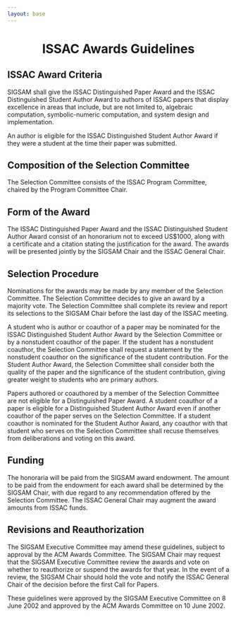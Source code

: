 ```yaml
---
layout: base
---
```

<center>
  <h1> 
    ISSAC Awards Guidelines
  </h1>
</center>


<h2> ISSAC Award Criteria</h2>

SIGSAM shall give the ISSAC Distinguished Paper Award and the ISSAC Distinguished Student Author Award to authors of ISSAC papers that display excellence in areas that include, but are not limited to, algebraic computation, symbolic-numeric computation, and system design and implementation.

An author is eligible for the ISSAC Distinguished Student Author Award if they were a student at the time their paper was submitted.

<h2>Composition of the Selection Committee</h2>
The Selection Committee consists of the ISSAC Program Committee, chaired by the Program Committee Chair.

<h2>Form of the Award</h2>
The ISSAC Distinguished Paper Award and the ISSAC Distinguished Student Author Award consist of an honorarium not to exceed US$1000, along with a certificate and a citation stating the justification for the award. The awards will be presented jointly by the SIGSAM Chair and the ISSAC General Chair.

<h2>Selection Procedure</h2>
Nominations for the awards may be made by any member of the Selection Committee. The Selection Committee decides to give an award by a majority vote. The Selection Committee shall complete its review and report its selections to the SIGSAM Chair before the last day of the ISSAC meeting.

A student who is author or coauthor of a paper may be nominated for the ISSAC Distinguished Student Author Award by the Selection Committee or by a nonstudent coauthor of the paper. If the student has a nonstudent coauthor, the Selection Committee shall request a statement by the nonstudent coauthor on the significance of the student contribution. For the Student Author Award, the Selection Committee shall consider both the quality of the paper and the significance of the student contribution, giving greater weight to students who are primary authors.

Papers authored or coauthored by a member of the Selection Committee are not eligible for a Distinguished Paper Award. A student coauthor of a paper is eligible for a Distinguished Student Author Award even if another coauthor of the paper serves on the Selection Committee. If a student coauthor is nominated for the Student Author Award, any coauthor with that student who serves on the Selection Committee shall recuse themselves from deliberations and voting on this award.

<h2>Funding</h2>
The honoraria will be paid from the SIGSAM award endowment. The amount to be paid from the endowment for each award shall be determined by the SIGSAM Chair, with due regard to any recommendation offered by the Selection Committee. The ISSAC General Chair may augment the award amounts from ISSAC funds.

<h2>Revisions and Reauthorization</h2>
The SIGSAM Executive Committee may amend these guidelines, subject to approval by the ACM Awards Committee. The SIGSAM Chair may request that the SIGSAM Executive Committee review the awards and vote on whether to reauthorize or suspend the awards for that year. In the event of a review, the SIGSAM Chair should hold the vote and notify the ISSAC General Chair of the decision before the first Call for Papers.

These guidelines were approved by the SIGSAM Executive Committee on 8 June 2002 and approved by the ACM Awards Committee on 10 June 2002.